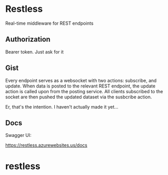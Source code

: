 # Restless

Real-time middleware for REST endpoints

## Authorization

Bearer token.  Just ask for it

## Gist

Every endpoint serves as a websocket with two actions: subscribe, and update.  When data is posted to the relevant REST endpoint, the update action is called upon from the posting service.  All clients subscribed to the socket are then pushed the updated dataset via the susbcribe action.

Er, that's the intention.  I haven't actually made it yet...

## Docs

Swagger UI:

https://restless.azurewebsites.us/docs

# restless
